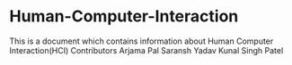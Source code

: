 # Human-Computer-Interaction
This is a document which contains information about Human Computer Interaction(HCI)
Contributors
Arjama Pal
Saransh Yadav
Kunal Singh Patel
